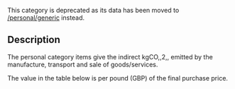 This category is deprecated as its data has been moved to
[/personal/generic](Personal_Generic) instead.

## Description

The personal category items give the indirect kgCO,,2,, emitted by the
manufacture, transport and sale of goods/services.

The value in the table below is per pound (GBP) of the final purchase
price.
